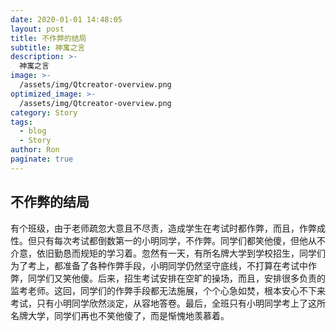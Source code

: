 ```yaml
---
date: 2020-01-01 14:48:05
layout: post
title: 不作弊的结局
subtitle: 神寓之言
description: >-
  神寓之言
image: >-
  /assets/img/Qtcreator-overview.png
optimized_image: >-
  /assets/img/Qtcreator-overview.png
category: Story
tags:
  - blog
  - Story
author: Ron
paginate: true
---
```

 ## 不作弊的结局

   有个班级，由于老师疏忽大意且不尽责，造成学生在考试时都作弊，而且，作弊成性。但只有每次考试都倒数第一的小明同学，不作弊。同学们都笑他傻，但他从不介意，依旧勤恳而规矩的学习着。忽然有一天，有所名牌大学到学校招生，同学们为了考上，都准备了各种作弊手段，小明同学仍然坚守底线，不打算在考试中作弊，同学们又笑他傻。后来，招生考试安排在空旷的操场，而且，安排很多负责的监考老师。这回，同学们的作弊手段都无法施展，个个心急如焚，根本安心不下来考试，只有小明同学欣然淡定，从容地答卷。最后，全班只有小明同学考上了这所名牌大学，同学们再也不笑他傻了，而是惭愧地羡慕着。


